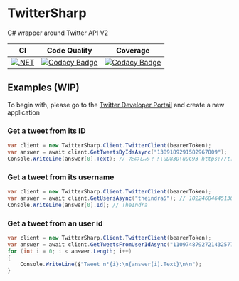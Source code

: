 # TwitterSharp
C# wrapper around Twitter API V2

| CI | Code Quality | Coverage |
| -- | ------------ | -------- |
| [![.NET](https://github.com/Xwilarg/TwitterSharp/actions/workflows/ci.yml/badge.svg)](https://github.com/Xwilarg/TwitterSharp/actions/workflows/ci.yml) | [![Codacy Badge](https://app.codacy.com/project/badge/Grade/726fd5c6287644d48807fcf03a18d868)](https://www.codacy.com/gh/Xwilarg/TwitterSharp/dashboard?utm_source=github.com&amp;utm_medium=referral&amp;utm_content=Xwilarg/TwitterSharp&amp;utm_campaign=Badge_Grade) | [![Codacy Badge](https://app.codacy.com/project/badge/Coverage/726fd5c6287644d48807fcf03a18d868)](https://www.codacy.com/gh/Xwilarg/TwitterSharp/dashboard?utm_source=github.com&utm_medium=referral&utm_content=Xwilarg/TwitterSharp&utm_campaign=Badge_Coverage) |

## Examples (WIP)

To begin with, please go to the [Twitter Developer Portail](https://developer.twitter.com/) and create a new application

### Get a tweet from its ID
```cs
var client = new TwitterSharp.Client.TwitterClient(bearerToken);
var answer = await client.GetTweetsByIdsAsync("1389189291582967809");
Console.WriteLine(answer[0].Text); // たのしみ！！\uD83D\uDC93 https://t.co/DgBYVYr9lN
```

### Get a tweet from its username
```cs
var client = new TwitterSharp.Client.TwitterClient(bearerToken);
var answer = await client.GetUsersAsync("theindra5"); // 1022468464513089536
Console.WriteLine(answer[0].Id); // TheIndra
```

### Get a tweet from an user id
```cs
var client = new TwitterSharp.Client.TwitterClient(bearerToken);
var answer = await client.GetTweetsFromUserIdAsync("1109748792721432577"); // You can get the id using GetUsersAsync
for (int i = 0; i < answer.Length; i++)
{
    Console.WriteLine($"Tweet n°{i}:\n{answer[i].Text}\n\n");
}
```
